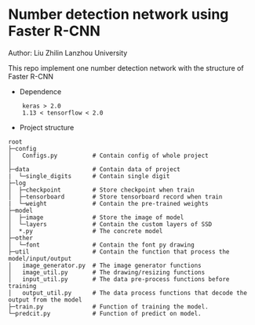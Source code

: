 # Number detection network using Faster R-CNN

Author: Liu Zhilin      Lanzhou University

This repo implement one number detection network with the structure of Faster R-CNN

* Dependence
```
    keras > 2.0 
    1.13 < tensorflow < 2.0
```

* Project structure
```
root
├─config
│   Configs.py          # Contain config of whole project
│
├─data                  # Contain data of project
|  └─single_digits      # Contain single digit
├─log
│  ├─checkpoint         # Store checkpoint when train
│  ├─tensorboard        # Store tensorboard record when train
|  └─weight             # Contain the pre-trained weights
├─model
│  ├─image              # Store the image of model
│  └─layers             # Contain the custom layers of SSD
│  *.py                 # The concrete model
├─other
│  └─font               # Contain the font py drawing
├─util                  # Contain the function that process the model/input/output
│   image_generator.py  # The image generator functions
│   image_util.py       # The drawing/resizing functions
│   input_util.py       # The data pre-process functions before training
│   output_util.py      # The data process functions that decode the output from the model
├─train.py              # Function of training the model.
└─predcit.py            # Function of predict on model.

```
